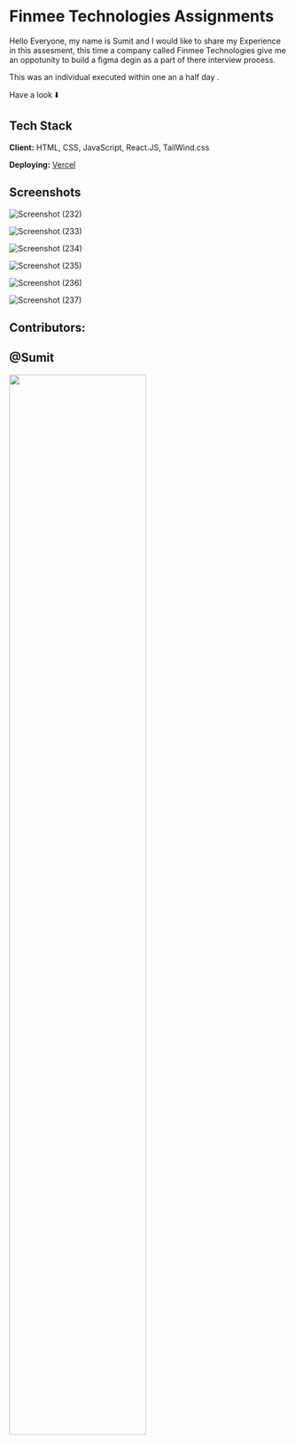 # Finmee Technologies Assignments

Hello Everyone, my name is Sumit and I would like to share my Experience in this assesment, this time a company called Finmee Technologies give me an oppotunity to build a figma degin as a part of there interview process.

This was an individual executed within one an a half day .

Have a look ⬇️



## Tech Stack

**Client:** HTML, CSS, JavaScript, React.JS, TailWind.css

**Deploying:** [Vercel]()





## Screenshots

![Screenshot (232)]()


![Screenshot (233)]()


![Screenshot (234)]()


![Screenshot (235)]()


![Screenshot (236)]()


![Screenshot (237)]()


## Contributors:
## @Sumit



<img  align="center" src="https://readme-typing-svg.herokuapp.com?font=Architects+Daughter&amp;color=0eff00&amp;size=20&amp;lines=Thanks!+For+Visiting+On+My+Project!;See+You+Next-Time+Hope+u+like+its...👨🏻‍💻;" style="width: 70%;">


